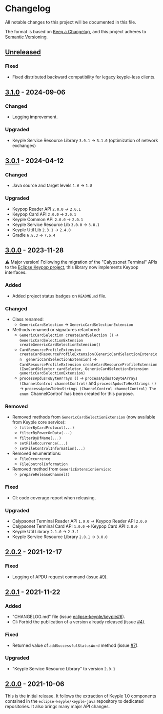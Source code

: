 # Changelog
All notable changes to this project will be documented in this file.

The format is based on [Keep a Changelog](https://keepachangelog.com/en/1.0.0/),
and this project adheres to [Semantic Versioning](https://semver.org/spec/v2.0.0.html).

## [Unreleased]
### Fixed
- Fixed distributed backward compatibility for legacy keyple-less clients.

## [3.1.0] - 2024-09-06
### Changed
- Logging improvement.
### Upgraded
- Keyple Service Resource Library `3.0.1` -> `3.1.0` (optimization of network exchanges)

## [3.0.1] - 2024-04-12
### Changed
- Java source and target levels `1.6` -> `1.8`
### Upgraded
- Keypop Reader API `2.0.0` -> `2.0.1`
- Keypop Card API `2.0.0` -> `2.0.1`
- Keyple Common API `2.0.0` -> `2.0.1`
- Keyple Service Resource Lib `3.0.0` -> `3.0.1`
- Keyple Util Lib `2.3.1` -> `2.4.0`
- Gradle `6.8.3` -> `7.6.4`

## [3.0.0] - 2023-11-28
:warning: Major version! Following the migration of the "Calypsonet Terminal" APIs to the
[Eclipse Keypop project](https://keypop.org), this library now implements Keypop interfaces.
### Added
- Added project status badges on `README.md` file.
### Changed
- Class renamed:
  - `GenericCardSelection` -> `GenericCardSelectionExtension`
- Methods renamed or signatures refactored:
  - `GenericCardSelection createCardSelection ()` -> `GenericCardSelectionExtension createGenericCardSelectionExtension()`
  - `CardResourceProfileExtension createCardResourceProfileExtension(GenericCardSelectionExtension 
  genericCardSelectionExtension)`  -> `CardResourceProfileExtension createCardResourceProfileExtension
  (IsoCardSelector cardSeletor, GenericCardSelectionExtension genericCardSelectionExtension)`
  - `processApdusToByteArrays ()` -> `processApdusToByteArrays (ChannelControl channelControl)`
    and `processApdusToHexStrings ()` -> `processApdusToHexStrings (ChannelControl channelControl)
    The enum `ChannelControl` has been created for this purpose.
### Removed
- Removed methods from `GenericCardSelectionExtension` (now available from Keyple core service):
  - `filterByCardProtocol(...)`
  - `filterByPowerOnData(...)`
  - `filterByDfName(...)`
  - `setFileOccurrence(...)`
  - `setFileControlInformation(...)`
- Removed enumerations:
  - `FileOccurrence`
  - `FileControlInformation`
- Removed method from `GenericExtensionService`:
  - `prepareReleaseChannel()`
### Fixed
- CI: code coverage report when releasing.
### Upgraded
- Calypsonet Terminal Reader API `1.0.0` -> Keypop Reader API `2.0.0`
- Calypsonet Terminal Card API `1.0.0` -> Keypop Card API `2.0.0`
- Keyple Util Library `2.1.0` -> `2.3.1`
- Keyple Service Resource Library `2.0.1` -> `3.0.0`

## [2.0.2] - 2021-12-17
### Fixed
- Logging of APDU request command (issue [#9]).

## [2.0.1] - 2021-11-22
### Added
- "CHANGELOG.md" file (issue [eclipse-keyple/keyple#6]).
- CI: Forbid the publication of a version already released (issue [#4]).
### Fixed
- Returned value of `addSuccessfulStatusWord` method (issue [#7]).
### Upgraded
- "Keyple Service Resource Library" to version `2.0.1`

## [2.0.0] - 2021-10-06
This is the initial release.
It follows the extraction of Keyple 1.0 components contained in the `eclipse-keyple/keyple-java` repository to dedicated repositories.
It also brings many major API changes.

[unreleased]: https://github.com/eclipse-keyple/keyple-card-generic-java-lib/compare/3.1.0...HEAD
[3.1.0]: https://github.com/eclipse-keyple/keyple-card-generic-java-lib/compare/3.0.1...3.1.0
[3.0.1]: https://github.com/eclipse-keyple/keyple-card-generic-java-lib/compare/3.0.0...3.0.1
[3.0.0]: https://github.com/eclipse-keyple/keyple-card-generic-java-lib/compare/2.0.2...3.0.0
[2.0.2]: https://github.com/eclipse-keyple/keyple-card-generic-java-lib/compare/2.0.1...2.0.2
[2.0.1]: https://github.com/eclipse-keyple/keyple-card-generic-java-lib/compare/2.0.0...2.0.1
[2.0.0]: https://github.com/eclipse-keyple/keyple-card-generic-java-lib/releases/tag/2.0.0

[#9]: https://github.com/eclipse-keyple/keyple-card-generic-java-lib/issues/9
[#7]: https://github.com/eclipse-keyple/keyple-card-generic-java-lib/issues/7
[#4]: https://github.com/eclipse-keyple/keyple-card-generic-java-lib/issues/4

[eclipse-keyple/keyple#6]: https://github.com/eclipse-keyple/keyple/issues/6